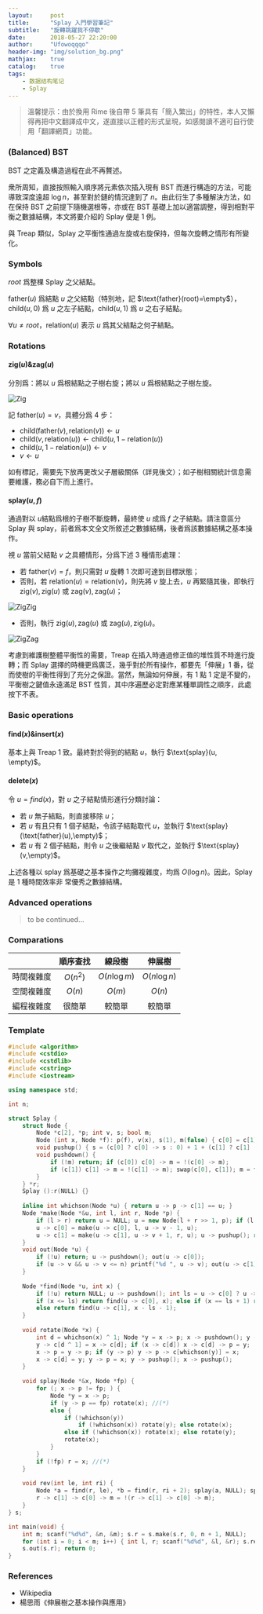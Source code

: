```yaml
---
layout:     post
title:      "Splay 入門學習筆記"
subtitle:   "旋轉跳躍我不停歇"
date:       2018-05-27 22:20:00
author:     "Ufowoqqqo"
header-img: "img/solution_bg.png"
mathjax:    true
catalog:    true
tags:
    - 数据结构笔记
    - Splay
---
```




> 溫馨提示：由於換用 $\text{Rime}$ 後自帶 $5$ 筆具有「簡入繁出」的特性，本人又懶得再把中文翻譯成中文，遂直接以正體的形式呈現，如感閱讀不適可自行使用「翻譯網頁」功能。

### $\text{(Balanced) BST}$

$\text{BST}$ 之定義及構造過程在此不再贅述。

衆所周知，直接按照輸入順序將元素依次插入現有 $\text{BST}$ 而進行構造的方法，可能導致深度遠超 $\log n$，甚至對於鏈的情況達到了 $n$。由此衍生了多種解決方法，如在保持 $\text{BST}$ 之前提下隨機選根等，亦或在 $\text{BST}$ 基礎上加以適當調整，得到相對平衡之數據結構，本文將要介紹的 $\text{Splay}$ 便是 $1$ 例。 

與 $\text{Treap}$ 類似，$\text{Splay}$ 之平衡性通過左旋或右旋保持，但每次旋轉之情形有所變化。

### $\text{Symbols}$

$root$ 爲整棵 $\text{Splay}$ 之父結點。

$\text{father}(u)$ 爲結點 $u$ 之父結點（特別地，記 $\text{father}(root)=\empty$），$\text{child}(u,0)$ 爲 $u$ 之左子結點，$\text{child}(u,1)$ 爲 $u$ 之右子結點。

$\forall u\neq root$，$\text{relation}(u)$ 表示 $u$ 爲其父結點之何子結點。

### $\text{Rotations}$

#### $\text{zig}(u)\&\text{zag}(u)$

分別爲：將以 $u$ 爲根結點之子樹右旋；將以 $u$ 爲根結點之子樹左旋。

![Zig](https://upload.wikimedia.org/wikipedia/commons/2/2c/Splay_tree_zig.svg)

記 $\text{father}(u)=v$，具體分爲 $4$ 步：

- $\text{child}(\text{father}(v),\text{relation}(v))\leftarrow u$
- $\text{child}(v,\text{relation}(u))\leftarrow \text{child}(u,1-\text{relation}(u))$
- $\text{child}(u,1-\text{relation}(u))\leftarrow v$
- $v\leftarrow u$

如有標記，需要先下放再更改父子層級關係（詳見後文）；如子樹相關統計信息需要維護，務必自下而上進行。

#### $\text{splay}(u, f)$

通過對以 $u​$ 結點爲根的子樹不斷旋轉，最終使 $u​$ 成爲 $f​$ 之子結點。請注意區分 $\text{Splay}​$ 與 $\text{splay}​$，前者爲本文全文所敘述之數據結構，後者爲該數據結構之基本操作。

視 $u$ 當前父結點 $v$ 之具體情形，分爲下述 $3$ 種情形處理：

- 若 $\text{father}(v)=f$，則只需對 $u$ 旋轉 $1$ 次即可達到目標狀態；
- 否則，若 $\text{relation}(u)=\text{relation}(v)$，則先將 $v$ 旋上去，$u$ 再緊隨其後，即執行 $\text{zig}(v),\text{zig}(u)$ 或 $\text{zag}(v),\text{zag}(u)$；

![ZigZig](https://upload.wikimedia.org/wikipedia/commons/f/fd/Zigzig.gif)

- 否則，執行 $\text{zig}(u),\text{zag}(u)$ 或 $\text{zag}(u),\text{zig}(u)$。

![ZigZag](https://upload.wikimedia.org/wikipedia/commons/6/6f/Zigzag.gif) 

考慮到維護樹整體平衡性的需要，$\text{Treap}$ 在插入時通過修正值的堆性質不時進行旋轉；而 $\text{Splay}$ 選擇的時機更爲廣泛，幾乎對於所有操作，都要先「伸展」$1$ 番，從而使樹的平衡性得到了充分之保證。當然，無論如何伸展，有 $1$ 點 $1$ 定是不變的，平衡樹之鍵值永遠滿足 $\text{BST}$ 性質，其中序遍歷必定對應某種單調性之順序，此處按下不表。

### $\text{Basic operations}$

#### $\text{find}(x)\&\text{insert}(x)$

基本上與 $\text{Treap}$ $1$ 致。最終對於得到的結點 $u$，執行 $\text{splay}(u, \empty)$。

#### $\text{delete}(x)$

令 $u=find(x)$，對 $u$ 之子結點情形進行分類討論：

- 若 $u$ 無子結點，則直接移除 $u$；
- 若 $u$ 有且只有 $1$ 個子結點，令該子結點取代 $u$，並執行 $\text{splay}(\text{father}(u),\empty)$；
- 若 $u$ 有 $2$ 個子結點，則令 $u$ 之後繼結點 $v$ 取代之，並執行 $\text{splay}(v,\empty)$。

上述各種以 $\text{splay}$ 爲基礎之基本操作之均攤複雜度，均爲 $O(\log n)$。因此，$\text{Splay}$ 是 $1$ 種時間效率非
常優秀之數據結構。

### $\text{Advanced operations}$

> to be continued...

### $\text{Comparations}$

|            | 順序查找 | 線段樹 | 伸展樹 |
| :--------: | :----: | :------: | :------: |
| 時間複雜度 | $O(n^2)$ | $O(n\log m)$ | $O(n\log n)$ |
| 空間複雜度 | $O(n)$ | $O(m)$ | $O(n)$ |
| 編程複雜度 | 很簡單 | 較簡單 | 較簡單 |

### $\text{Template}$

```cpp
#include <algorithm>
#include <cstdio>
#include <cstdlib>
#include <cstring>
#include <iostream>

using namespace std;

int n;

struct Splay {
    struct Node {
        Node *c[2], *p; int v, s; bool m;
        Node (int x, Node *f): p(f), v(x), s(1), m(false) { c[0] = c[1] = NULL; }
        void pushup() { s = (c[0] ? c[0] -> s : 0) + 1 + (c[1] ? c[1] -> s : 0); }
        void pushdown() {
            if (!m) return; if (c[0]) c[0] -> m = !(c[0] -> m);
            if (c[1]) c[1] -> m = !(c[1] -> m); swap(c[0], c[1]); m = false;
        }
    } *r;
    Splay ():r(NULL) {}
    
    inline int whichson(Node *u) { return u -> p -> c[1] == u; }
    Node *make(Node *&u, int l, int r, Node *p) {
        if (l > r) return u = NULL; u = new Node(l + r >> 1, p); if (l == r) return u;
        u -> c[0] = make(u -> c[0], l, u -> v - 1, u);
        u -> c[1] = make(u -> c[1], u -> v + 1, r, u); u -> pushup(); return u;
    }
    void out(Node *u) {
        if (!u) return; u -> pushdown(); out(u -> c[0]);
        if (u -> v && u -> v <= n) printf("%d ", u -> v); out(u -> c[1]);
    }
    
    Node *find(Node *u, int x) {
        if (!u) return NULL; u -> pushdown(); int ls = u -> c[0] ? u -> c[0] -> s : 0;
        if (x <= ls) return find(u -> c[0], x); else if (x == ls + 1) return u;
        else return find(u -> c[1], x - ls - 1);
    }
    
    void rotate(Node *x) {
        int d = whichson(x) ^ 1; Node *y = x -> p; x -> pushdown(); y -> pushdown();
        y -> c[d ^ 1] = x -> c[d]; if (x -> c[d]) x -> c[d] -> p = y;
        x -> p = y -> p; if (y -> p) y -> p -> c[whichson(y)] = x;
        x -> c[d] = y; y -> p = x; y -> pushup(); x -> pushup();
    }
    
    void splay(Node *&x, Node *fp) {
        for (; x -> p != fp; ) {
            Node *y = x -> p;
            if (y -> p == fp) rotate(x); //(*)
            else {
                if (!whichson(y))
                    if (!whichson(x)) rotate(y); else rotate(x);
                else if (!whichson(x)) rotate(x); else rotate(y);
                rotate(x);
            }
        }
        if (!fp) r = x; //(*)
    }
    
    void rev(int le, int ri) {
        Node *a = find(r, le), *b = find(r, ri + 2); splay(a, NULL); splay(b, a);
        r -> c[1] -> c[0] -> m = !(r -> c[1] -> c[0] -> m);
    }
} s;

int main(void) {
    int m; scanf("%d%d", &n, &m); s.r = s.make(s.r, 0, n + 1, NULL);
    for (int i = 0; i < m; i++) { int l, r; scanf("%d%d", &l, &r); s.rev(l, r); }
    s.out(s.r); return 0;
}
```



### $\text{References}$

- $\text{Wikipedia}$
- 楊思雨《伸展樹之基本操作與應用》